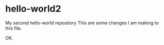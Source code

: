 # hello-world2
My second hello-world repository
This are some changes I am making to this file.




OK.
